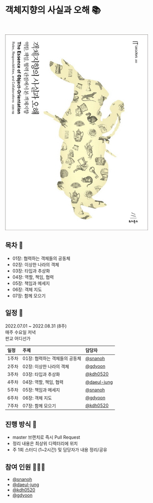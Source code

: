 # 객체지향의 사실과 오해 📚

<br>

![book_image](./img/book-image.jpg)


## 목차 📄

* 01장: 협력하는 객체들의 공동체
* 02장: 이상한 나라의 객체
* 03장: 타입과 추상화
* 04장: 역할, 책임, 협력
* 05장: 책임과 메세지
* 06장: 객체 지도
* 07장: 함께 모으기

## 일정 📆
2022.07.01 ~ 2022.08.31 (8주)
<br>
매주 수요일 저녁
<br>
판교 어디선가

|일정|주제|담당자|
|:---|:---|:---|
|1주차|01장: 협력하는 객체들의 공동체|[@snanoh](https://github.com/snanoh)|
|2주차|02장: 이상한 나라의 객체|[@gdyoon](https://github.com/gdyoon)|
|3주차|03장: 타입과 추상화|[@kdh0520](https://github.com/kdh0520)|
|4주차|04장: 역할, 책임, 협력|[@daeul-jung](https://github.com/daeul-jung)|
|5주차|05장: 책임과 메세지|[@snanoh](https://github.com/snanoh)|
|6주차|06장: 객체 지도|[@gdyoon](https://github.com/gdyoon)|
|7주차|07장: 함께 모으기|[@kdh0520](https://github.com/kdh0520)|


## 진행 방식 🎇
* master 브랜치로 즉시 Pull Request
* 정리 내용은 최상위 디렉터리에 위치
* 주 1회 스터디 (1~2시간) 및 담당자가 내용 정리/공유


## 참여 인원 🧑‍🤝‍🧑

* [@snanoh](https://github.com/snanoh)
* [@daeul-jung](https://github.com/daeul-jung)
* [@kdh0520](https://github.com/kdh0520)
* [@gdyoon](https://github.com/gdyoon)

